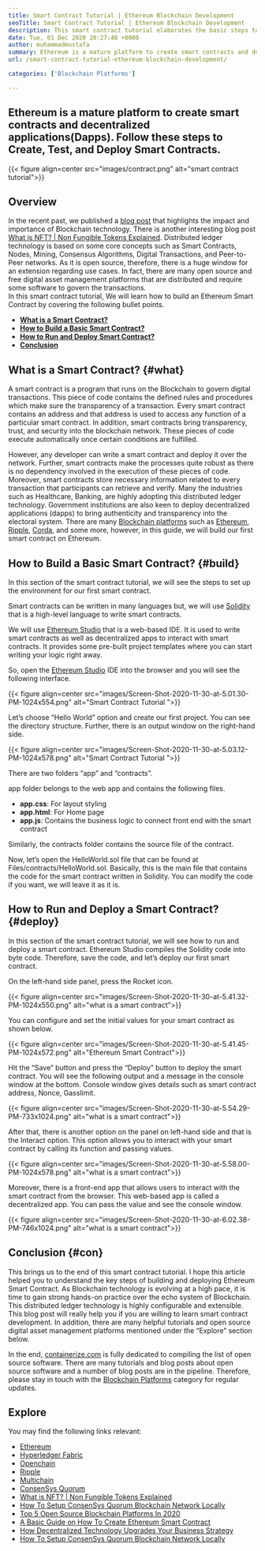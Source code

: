```yaml
---
title: Smart Contract Tutorial | Ethereum Blockchain Development
seoTitle: Smart Contract Tutorial | Ethereum Blockchain Development
description: This smart contract tutorial elaborates the basic steps to create Ethereum Smart Contracts. Ethereum is an open source, secure, distributed blockchain network.
date: Tue, 01 Dec 2020 20:27:48 +0000
author: muhammadmustafa
summary: Ethereum is a mature platform to create smart contracts and decentralized applications(Dapps). Follow these steps to Create, Test, and Deploy Smart Contracts.
url: /smart-contract-tutorial-ethereum-blockchain-development/

categories: ['Blockchain Platforms']

---
```

## Ethereum is a mature platform to create smart contracts and decentralized applications(Dapps). Follow these steps to Create, Test, and Deploy Smart Contracts.

{{< figure align=center src="images/contract.png" alt="smart contract tutorial">}}  

## Overview

In the recent past, we published a [blog post][1] that highlights the impact and importance of Blockchain technology. There is another interesting blog post [What is NFT? | Non Fungible Tokens Explained][2]. Distributed ledger technology is based on some core concepts such as Smart Contracts, Nodes, Mining, Consensus Algorithms, Digital Transactions, and Peer-to-Peer networks. As it is open source, therefore, there is a huge window for an extension regarding use cases. In fact, there are many open source and free digital asset management platforms that are distributed and require some software to govern the transactions.  
In this smart contract tutorial, We will learn how to build an Ethereum Smart Contract by covering the following bullet points.

  * [**What is a Smart Contract?**][3]
  * [**How to Build a Basic Smart Contract?**][4]
  * [**How to Run and Deploy Smart Contract?**][5]
  * [**Conclusion**][6] 

## What is a Smart Contract? {#what}

A smart contract is a program that runs on the Blockchain to govern digital transactions. This piece of code contains the defined rules and procedures which make sure the transparency of a transaction. Every smart contract contains an address and that address is used to access any function of a particular smart contract. In addition, smart contracts bring transparency, trust, and security into the blockchain network. These pieces of code execute automatically once certain conditions are fulfilled. 

However, any developer can write a smart contract and deploy it over the network. Further, smart contracts make the processes quite robust as there is no dependency involved in the execution of these pieces of code. Moreover, smart contracts store necessary information related to every transaction that participants can retrieve and verify. Many the industries such as Healthcare, Banking, are highly adopting this distributed ledger technology. Government institutions are also keen to deploy decentralized applications (dapps) to bring authenticity and transparency into the electoral system. There are many [Blockchain platforms][7] such as [Ethereum][8], [Ripple][9], [Corda][10], and some more, however, in this guide, we will build our first smart contract on Ethereum. 

## How to Build a Basic Smart Contract? {#build}

In this section of the smart contract tutorial, we will see the steps to set up the environment for our first smart contract.

Smart contracts can be written in many languages but, we will use [Solidity][11] that is a high-level language to write smart contracts. 

We will use [Ethereum Studio][12] that is a web-based IDE. It is used to write smart contracts as well as decentralized apps to interact with smart contracts. It provides some pre-built project templates where you can start writing your logic right away. 

So, open the [Ethereum Studio][12] IDE into the browser and you will see the following interface.

{{< figure align=center src="images/Screen-Shot-2020-11-30-at-5.01.30-PM-1024x554.png" alt="Smart Contract Tutorial ">}}  

Let’s choose “Hello World” option and create our first project. You can see the directory structure. Further, there is an output window on the right-hand side. 

{{< figure align=center src="images/Screen-Shot-2020-11-30-at-5.03.12-PM-1024x578.png" alt="Smart Contract Tutorial ">}}  

There are two folders “app” and “contracts”. 

app folder belongs to the web app and contains the following files.

  * **app.css**: For layout styling 
  * **app.html**: For Home page 
  * **app.js**: Contains the business logic to connect front end with the smart contract

Similarly, the contracts folder contains the source file of the contract.

Now, let’s open the HelloWorld.sol file that can be found at Files/contracts/HelloWorld.sol. Basically, this is the main file that contains the code for the smart contract written in Solidity. You can modify the code if you want, we will leave it as it is. 

## How to Run and Deploy a Smart Contract? {#deploy}

In this section of the smart contract tutorial, we will see how to run and deploy a smart contract. Ethereum Studio compiles the Solidity code into byte code. Therefore, save the code, and let’s deploy our first smart contract.

On the left-hand side panel, press the Rocket icon. 

{{< figure align=center src="images/Screen-Shot-2020-11-30-at-5.41.32-PM-1024x550.png" alt="what is a smart contract">}}  

You can configure and set the initial values for your smart contract as shown below.

{{< figure align=center src="images/Screen-Shot-2020-11-30-at-5.41.45-PM-1024x572.png" alt="Ethereum Smart Contract">}}  

Hit the “Save” button and press the “Deploy” button to deploy the smart contract. You will see the following output and a message in the console window at the bottom. Console window gives details such as smart contract address, Nonce, Gasslimit. 

{{< figure align=center src="images/Screen-Shot-2020-11-30-at-5.54.29-PM-733x1024.png" alt="what is a smart contract">}}  

After that, there is another option on the panel on left-hand side and that is the Interact option. This option allows you to interact with your smart contract by calling its function and passing values. 

{{< figure align=center src="images/Screen-Shot-2020-11-30-at-5.58.00-PM-1024x578.png" alt="what is a smart contract">}}  

Moreover, there is a front-end app that allows users to interact with the smart contract from the browser. This web-based app is called a decentralized app. You can pass the value and see the console window.

{{< figure align=center src="images/Screen-Shot-2020-11-30-at-6.02.38-PM-746x1024.png" alt="what is a smart contract">}}  

## Conclusion {#con}

This brings us to the end of this smart contract tutorial. I hope this article helped you to understand the key steps of building and deploying Ethereum Smart Contract. As Blockchain technology is evolving at a high pace, it is time to gain strong hands-on practice over the echo system of Blockchain. This distributed ledger technology is highly configurable and extensible. This blog post will really help you if you are willing to learn smart contract development. In addition, there are many helpful tutorials and open source digital asset management platforms mentioned under the “Explore” section below.

In the end, [containerize.com][13] is fully dedicated to compiling the list of open source software. There are many tutorials and blog posts about open source software and a number of blog posts are in the pipeline. Therefore, please stay in touch with the [Blockchain Platforms][7] category for regular updates.

## Explore

You may find the following links relevant:

  * [Ethereum][8]
  * [Hyperledger Fabric][14]
  * [Openchain][15]
  * [Ripple][16]
  * [Multichain][17]
  * [ConsenSys Quorum][18]
  * [What is NFT? | Non Fungible Tokens Explained][2]
  * [How To Setup ConsenSys Quorum Blockchain Network Locally][19]
  * [Top 5 Open Source Blockchain Platforms In 2020][20]
  * [A Basic Guide on How To Create Ethereum Smart Contract][21]
  * [How Decentralized Technology Upgrades Your Business Strategy][22]
  * [How To Setup ConsenSys Quorum Blockchain Network Locally][19]

 [1]: https://blog.containerize.com/2020/11/27/how-blockchain-technology-can-upgrade-your-business-strategy/
 [2]: https://blog.containerize.com/blockchain-platforms/what-is-nft-non-fungible-tokens-explained/

 [3]: #what
 [4]: #build
 [5]: #deploy
 [6]: #con
 [7]: https://products.containerize.com/blockchain-platforms/
 [8]: https://products.containerize.com/blockchain-platforms/ethereum
 [9]: https://ripple.com/
 [10]: https://www.corda.net/
 [11]: https://docs.soliditylang.org/en/v0.7.4/
 [12]: https://studio.ethereum.org/
 [13]: https://www.containerize.com/
 [14]: https://products.containerize.com/blockchain-platforms/hyperledger-fabric
 [15]: https://products.containerize.com/blockchain-platforms/openchain
 [16]: https://products.containerize.com/blockchain-platforms/ripple
 [17]: https://products.containerize.com/blockchain-platforms/multichain
 [18]: https://products.containerize.com/blockchain-platforms/consensys-quorum
 [19]: https://blog.containerize.com/blockchain-platforms/how-to-setup-consensys-quorum-blockchain-network-locally/

 [20]: https://blog.containerize.com/blockchain-platforms/top-5-open-source-blockchain-platforms-in-2020/

 [21]: https://blog.containerize.com/

 [22]: https://blog.containerize.com/2020/11/27/how-decentralized-technology-upgrades-your-business-strategy/